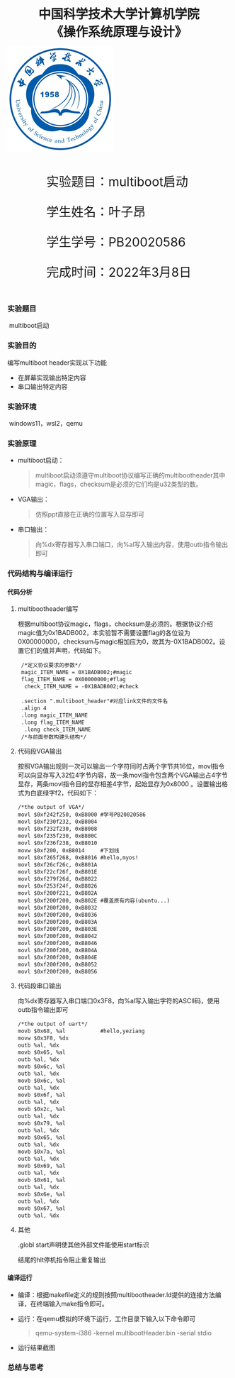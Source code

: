   

<div style="text-align:center;font-size:2em;font-weight:bold">中国科学技术大学计算机学院</div>


<div style="text-align:center;font-size:2em;font-weight:bold">《操作系统原理与设计》</div>







![image](../image/badge.png)







<div style="display: flex;flex-direction: column;align-items: center;font-size:2em">
<div>
<p>实验题目：multiboot启动 </p>
<p>学生姓名：叶子昂</p>
<p>学生学号：PB20020586</p>
<p>完成时间：2022年3月8日</p>
</div>
</div>


<div style="page-break-after:always"></div>

### 实验题目

​	multiboot启动

### 实验目的

编写multiboot header实现以下功能

* 在屏幕实现输出特定内容
* 串口输出特定内容

### 实验环境

​	windows11，wsl2，qemu

### 实验原理

* multiboot启动：

  > multiboot启动须遵守multiboot协议编写正确的multibootheader其中magic，flags，checksum是必须的它们均是u32类型的数。

* VGA输出：

  > 仿照ppt直接在正确的位置写入显存即可

* 串口输出：

  > 向%dx寄存器写入串口端口，向%al写入输出内容，使用outb指令输出即可

### 代码结构与编译运行

#### 代码分析

1. multibootheader编写

	根据multiboot协议magic，flags，checksum是必须的。根据协议介绍magic值为0x1BADB002，本实验暂不需要设置flag的各位设为0X00000000，checksum与magic相加应为0，故其为-0X1BADB002。设置它们的值并声明，代码如下。
   
   ```assembly
    /*定义协议要求的参数*/
    magic_ITEM_NAME = 0X1BADB002;#magic
    flag_ITEM_NAME = 0X00000000;#flag
	 check_ITEM_NAME = -0X1BADB002;#check
   
    .section ".multiboot_header"#对应link文件的文件名
    .align 4
    .long magic_ITEM_NAME
    .long flag_ITEM_NAME
	 .long check_ITEM_NAME
	/*与前面参数构建头结构*/
	```

2. 代码段VGA输出

   按照VGA输出规则一次可以输出一个字符同时占两个字节共16位，movl指令可以向显存写入32位4字节内容，故一条movl指令包含两个VGA输出占4字节显存，两条movl指令目的显存相差4字节，起始显存为0x8000 。设置输出格式为白底绿字f2，代码如下：

   ```assembly
   /*the output of VGA*/
   movl $0xf242f250, 0xB8000 #学号PB20020586
   movl $0xf230f232, 0xB8004
   movl $0xf232f230, 0xB8008
   movl $0xf235f230, 0xB800C
   movl $0xf236f238, 0xB8010
   movw $0xf200, 0xB8014     #下划线
   movl $0xf265f268, 0xB8016 #hello,myos!
   movl $0xf26cf26c, 0xB801A
   movl $0xf22cf26f, 0xB801E
   movl $0xf279f26d, 0xB8022
   movl $0xf253f24f, 0xB8026
   movl $0xf200f221, 0xB802A 
   movl $0xf200f200, 0xB802E #覆盖原有内容(ubuntu...)
   movl $0xf200f200, 0xB8032
   movl $0xf200f200, 0xB8036
   movl $0xf200f200, 0xB803A
   movl $0xf200f200, 0xB803E
   movl $0xf200f200, 0xB8042
   movl $0xf200f200, 0xB8046
   movl $0xf200f200, 0xB804A
   movl $0xf200f200, 0xB804E
   movl $0xf200f200, 0xB8052
   movl $0xf200f200, 0xB8056
   ```

3. 代码段串口输出

   向%dx寄存器写入串口端口0x3F8，向%al写入输出字符的ASCII码，使用outb指令输出即可

   ```assembly
   /*the output of uart*/
   movb $0x68, %al           #hello,yeziang
   movw $0x3F8, %dx
   outb %al, %dx
   movb $0x65, %al
   outb %al, %dx
   movb $0x6c, %al
   outb %al, %dx
   movb $0x6c, %al
   outb %al, %dx
   movb $0x6f, %al
   outb %al, %dx
   movb $0x2c, %al
   outb %al, %dx
   movb $0x79, %al
   outb %al, %dx
   movb $0x65, %al
   outb %al, %dx
   movb $0x7a, %al
   outb %al, %dx
   movb $0x69, %al
   outb %al, %dx
   movb $0x61, %al
   outb %al, %dx
   movb $0x6e, %al
   outb %al, %dx
   movb $0x67, %al
   outb %al, %dx
   ```

4. 其他

   .globl start声明使其他外部文件能使用start标识

   结尾的hlt停机指令阻止重复输出

#### 编译运行

* 编译：根据makefile定义的规则按照multibootheader.ld提供的连接方法编译，在终端输入make指令即可。

* 运行：在qemu模拟的环境下运行，工作目录下输入以下命令即可

  >  qemu-system-i386 -kernel multibootHeader.bin -serial stdio

* 运行结果截图

  

### 总结与思考

